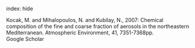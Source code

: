 index: hide

<div class="Citation">

  <div class="Citation-body">
    <div class="Citation-text">Kocak, M. and Mihalopoulos, N. and Kubilay, N., 2007: Chemical composition of the fine and coarse fraction of aerosols in the northeastern Mediterranean. <span class="Article-journal">Atmospheric Environment, </span><span class="Article-volume">41, </span>7351-7368pp.</div>
    <div class="Citation-links">
      <div class="CitationLink" data-href="https://scholar.google.com/scholar?q=Chemical+composition+of+the+fine+and+coarse+fraction+of+aerosols+in+the+northeastern+Mediterranean">
        <div class="CitationLink-icon CitationLink-Scholar"></div>
        <div class="CitationLink-text">Google Scholar</div>
      </div>
    </div>
  </div>
</div>


<div class="Citation-copy">

</div>